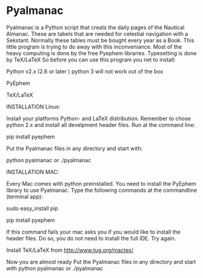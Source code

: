Pyalmanac 
=========

Pyalmanac is a Python script that creats the daily pages of the
Nautical Almanac. These are tabels that are needed for celestial
navigation with a Sekstant. Normally these tables must be bought every
year as a Book. This little program is trying to do away with this
inconveniance. Most of the heavy computing is done by the free Pyephem
libraries. Typesetting is done by TeX/LaTeX So before you can use this
program you net to install:

Python v2.x (2.6 or later ) python 3 will not work out of the box

PyEphem

TeX/LaTeX



INSTALLATION Linux:

Install your platforms Python- and LaTeX distribution. Remember to chose python 2.x and install all develpment header files.
Run at the command line:

pip install pyephem

Put the Pyalmanac files in any directory and start with:

python pyalmanac
or 
./pyalmanac 



INSTALLATION MAC:

Every Mac comes with python preinstalled. You need to install the PyEphem library to use Pyalmanac. Type the following commands at the commandline (terminal app):

sudo easy_install pip

pip install pyephem

If this command fails your mac asks you if you would like to install the header files. Do so, you do not need to install the full IDE.
Try again.

Install TeX/LaTeX from http://www.tug.org/mactex/

Now you are almost ready
Put the Pyalmanac files in any directory and start with 
python pyalmanac
or 
./pyalmanac 


